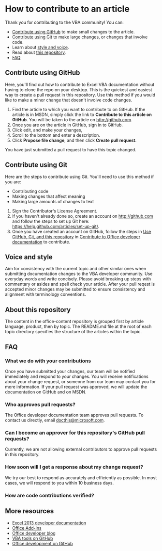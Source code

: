 # How to contribute to an article

Thank you for contributing to the VBA community! You can:

* [Contribute using GitHub](#contribute-using-github) to make small changes to the article.
* [Contribute using Git](#contribute-using-git) to make large changes, or changes that involve code.
* Learn about [style and voice](#voice-and-style).
* Read about [this repository](#about-this-repository).
* [FAQ](#faq)

## Contribute using GitHub

Here, you'll find out how to contribute to Excel VBA documentation without having to clone the repo on your desktop. This is the quickest and easiest way to create a pull request in this repository. Use this method if you would like to make a minor change that doesn't involve code changes. 

1. Find the article to which you want to contribute to on GitHub. If the article is in MSDN, simply click the link to **Contribute to this article on GitHub**. You will be taken to the article on http://github.com.
2. Once you are on the article in GitHub, sign in to GitHub. 
3. Click edit, and make your changes, 
4. Scroll to the bottom and enter a description.
4. Click **Propose file change**, and then click **Create pull request**.

You have just submitted a pull request to have this topic changed. 

## Contribute using Git

Here are the steps to contribute using Git. You'll need to use this method if you are:

* Contributing code
* Making changes that affect meaning
* Making large amounts of changes to text

1. Sign the Contributor's License Agreement.
2. If you haven't already done so, create an account on http://github.com and follow the steps to set up Git here: https://help.github.com/articles/set-up-git/.
3. Once you have created an account on GitHub, follow the steps in [Use GitHub, Git, and this repository](https://github.com/OfficeDev/office-content/blob/master/CONTRIBUTING.md#use-github-git-and-this-repository) in [Contribute to Office developer documentation](https://github.com/OfficeDev/office-content/contribute.md) to contribute.

## Voice and style

Aim for consistency with the current topic and other similar ones when submitting documentation changes to the VBA developer community. Use everyday words and write concisely. Please avoid breaking up steps with commentary or asides and spell check your article. After your pull reqest is accepted minor changes may be submitted to ensure consistency and alignment with terminology conventions.  

## About this repository

The content in the office-content repository is grouped first by article language, product, then by topic. The README.md file at the root of each topic directory specifies the structure of the articles within the topic.

## FAQ

### What we do with your contributions

Once you have submitted your changes, our team will be notified immediately and respond to your changes. You will receive notifications about your change request, or someone from our team may contact you for more information. If your pull request was approved, we will update the documentation on GitHub and on MSDN.

### Who approves pull requests?

The Office developer documentation team approves pull requests. To contact us directly, email docthis@microsoft.com.

### Can I become an approver for this repository's GitHub pull requests?

Currently, we are not allowing external contributors to approve pull requests in this repository.

### How soon will I get a response about my change request?

We try our best to respond as accurately and efficiently as possible. In most cases, we will respond to you within 10 business days.

### How are code contributions verified?


## More resources

* [Excel 2013 developer documentation](https://msdn.microsoft.com/en-us/library/office/fp179694.aspx)
* [Office Add-ins](https://msdn.microsoft.com/en-us/library/office/jj220060.aspx)
* [Office developer blog](https://blogs.office.com/dev/)
* [VBA tools on GitHub](https://github.com/VBA-tools/VBA-Web)
* [Office development on GitHub](https://github.com/OfficeDev/office-content)


